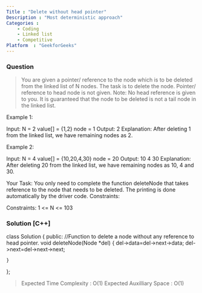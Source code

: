 ```yaml
---
Title : "Delete without head pointer"
Description : "Most deterministic approach"
Categories :
    - Coding
    - Linked list
    - Competitive 
Platform  : "GeekforGeeks"
---
```


### Question

>You are given a pointer/ reference to the node which is to be deleted from the linked list of N nodes. The task is to delete the node. Pointer/ reference to head node is not given. 
Note: No head reference is given to you. It is guaranteed that the node to be deleted is not a tail node in the linked list.

Example 1:

Input:
N = 2
value[] = {1,2}
node = 1
Output: 2
Explanation: After deleting 1 from the
linked list, we have remaining nodes
as 2.

Example 2:

Input:
N = 4
value[] = {10,20,4,30}
node = 20
Output: 10 4 30
Explanation: After deleting 20 from
the linked list, we have remaining
nodes as 10, 4 and 30.

Your Task:
You only need to complete the function deleteNode that takes reference to the node that needs to be deleted. The printing is done automatically by the driver code.
Constraints:



Constraints:
1 <= N <= 103

### Solution [C++]



class Solution
{
    public:
    //Function to delete a node without any reference to head pointer.
    void deleteNode(Node *del)
    {
        del->data=del->next->data;
        del->next=del->next->next;

    }

};
       




>Expected Time Complexity : O(1)
>Expected Auxilliary Space : O(1)

